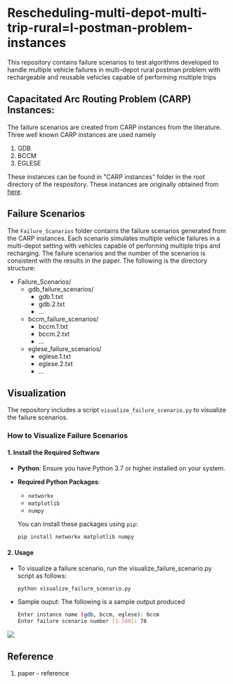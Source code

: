 # Rescheduling-multi-depot-multi-trip-rural=l-postman-problem-instances
This repository contains failure scenarios to test algorithms developed to handle multiple vehicle failures in multi-depot rural postman problem with rechargeable and reusable vehicles capable of performing multiple trips 

## Capacitated Arc Routing Problem (CARP) Instances:
The failure scenarios are created from CARP instances from the literature. Three well known CARP instances are used namely
1. GDB
2. BCCM
3. EGLESE

These instances can be found in "CARP instances" folder in the root directory of the respository. These instances are originally obtained from [here](https://www.uv.es/belengue/carp.html).

## Failure Scenarios

The `Failure_Scanarios` folder contains the failure scenarios generated from the CARP instances. Each scenario simulates multiple vehicle failures in a multi-depot setting with vehicles capable of performing multiple trips and recharging. The failure scenarios and the number of the scenarios is consistent with the results in the paper. The following is the directory structure:
- Failure_Scenarios/
    - gdb_failure_scenarios/
        - gdb.1.txt
        - gdb.2.txt
        - ...
    - bccm_failure_scenarios/
        - bccm.1.txt
        - bccm.2.txt
        - ...
    - eglese_failure_scenarios/
        - eglese.1.txt
        - eglese.2.txt
        - ...


## Visualization

The repository includes a script `visualize_failure_scenario.py` to visualize the failure scenarios.

### How to Visualize Failure Scenarios

#### 1. Install the Required Software

- **Python**: Ensure you have Python 3.7 or higher installed on your system.

- **Required Python Packages**:

  - `networkx`
  - `matplotlib`
  - `numpy`

  You can install these packages using `pip`:

  ```bash
  pip install networkx matplotlib numpy

#### 2. Usage
- To visualize a failure scenario, run the visualize_failure_scenario.py script as follows:
  ```bash
  python visualize_failure_scenario.py
- Sample ouput: The following is a sample output produced
  ```bash
  Enter instance name (gdb, bccm, eglese): bccm
  Enter failure scenario number [1-108]: 78
![](output.png)

## Reference
1. paper - reference